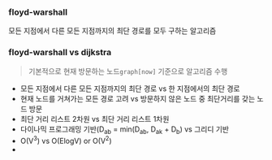 ### floyd-warshall
모든 지점에서 다른 모든 지점까지의 최단 경로를 모두 구하는 알고리즘

### floyd-warshall vs dijkstra
> 기본적으로 현재 방문하는 노드```graph[now]``` 기준으로 알고리즘 수행
* 모든 지점에서 다른 모든 지점까지의 최단 경로 vs 한 지점에서의 최단 경로
* 현재 노드를 거쳐가는 모든 경로 고려 vs 방문하지 않은 노드 중 최단거리를 갖는 노드 방문
* 최단 거리 리스트 2차원 vs 최단 거리 리스트 1차원
* 다이나믹 프로그래밍 기반(D<sub>ab</sub> = min(D<sub>ab</sub>, D<sub>ak</sub> + D<sub>b</sub>) vs 그리디 기반
* O(V<sup>3</sup>) vs O(ElogV) or O(V<sup>2</sup>) 
* 

